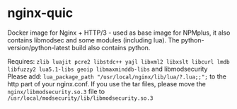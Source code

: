 # nginx-quic
Docker image for Nginx + HTTP/3 - used as base image for NPMplus, it also contains libmodsec and some modules (including lua). The python-version/python-latest build also contains python.

Requires: `zlib luajit pcre2 libstdc++ yajl libxml2 libxslt libcurl lmdb libfuzzy2 lua5.1-libs geoip libmaxminddb-libs` and libmodsecurity <br>
Please add: `lua_package_path "/usr/local/nginx/lib/lua/?.lua;;";` to the http part of your nginx.conf.
If you use the tar files, please move the `nginx/libmodsecurity.so.3` file to `/usr/local/modsecurity/lib/libmodsecurity.so.3`
